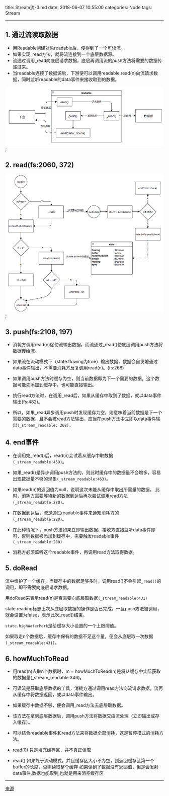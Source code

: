 title: Stream流-3.md
date: 2018-06-07 10:55:00
categories: Node
tags: Stream

---

## 1. 通过流读取数据

* 用Readable创建对象readable后，便得到了一个可读流。
* 如果实现_read方法，就将流连接到一个底层数据源。
* 流通过调用_read向底层请求数据，底层再调用流的push方法将需要的数据传递过来。
* 当readable连接了数据源后，下游便可以调用readable.read(n)向流请求数据，同时监听readable的data事件来接收取到的数据。

![](16.Stream-4-未完成/stream-how-data-comes-out.png);

## 2. read(fs:2060, 372)

![](16.Stream-4-未完成/stream-read.png);

## 3. push(fs:2108, 197)

* 消耗方调用read(n)促使流输出数据，而流通过_read()使底层调用push方法将数据传给流。

* 如果流在流动模式下（state.flowing为true）输出数据，数据会自发地通过data事件输出，不需要消耗方反复调用read(n)。(fs:268)

* 如果调用push方法时缓存为空，则当前数据即为下一个需要的数据。这个数据可能先添加到缓存中，也可能直接输出。

* 执行read方法时，在调用_read后，如果从缓存中取到了数据，就以data事件输出(fs:482)。

* 所以，如果_read异步调用push时发现缓存为空，则意味着当前数据是下一个需要的数据，且不会被read方法输出，应当在push方法中立即以data事件输出`(_stream_readable: 268)`。

## 4. end事件

* 在调用完_read()后，read(n)会试着从缓存中取数据`(_stream_readable:459)`。

* 如果_read()是异步调用push方法的，则此时缓存中的数据量不会增多，容易出现数据量不够的现象`(_stream_readable:463)`。

* 如果read(n)的返回值为null，说明这次未能从缓存中取出所需量的数据。 此时，消耗方需要等待新的数据到达后再次尝试调用read方法`(_stream_readable:280)`。

* 在数据到达后，流是通过readable事件来通知消耗方的`(_stream_readable:280)`。

* 在此种情况下，push方法如果立即输出数据，接收方直接监听data事件即可，否则数据被添加到缓存中，需要触发readable事件`(_stream_readable:280)`

* 消耗方必须监听这个readable事件，再调用read方法取得数据。

## 5. doRead

流中维护了一个缓存，当缓存中的数据足够多时，调用read()不会引起`_read()`的调用，即不需要向底层请求数据。

用doRead来表示read(n)是否需要向底层取数据`(_stream_readable:431)`

state.reading标志上次从底层取数据的操作是否已完成。一旦push方法被调用，就会设置为false，表示此次_read()结束。

`state.highWaterMark`是给缓存大小设置的一个上限阈值。

如果取走n个数据后，缓存中保有的数据不足这个量，便会从底层取一次数据`(_stream_readable:431)`。


## 6. howMuchToRead

* 用read(n)去取n个数据时，m = howMuchToRead(n)是将从缓存中实际获取的数据量(_stream_readable:346)。

* 可读流是获取底层数据的工具，消耗方通过调用read方法向流请求数据，流再从缓存中将数据返回，或以data事件输出。

* 如果缓存中数据不够，便会调用_read方法去底层取数据。

* 该方法在拿到底层数据后，调用push方法将数据交由流处理（立即输出或存入缓存）。

* 可以结合readable事件和read方法来将数据全部消耗，这是暂停模式的消耗方法。

* read(0) 只是填充缓存区，并不真正读取

* read() 如果处于流动模式，并且缓存区大小不为空，则返回缓存区第一个buffer的长度，否则读取整个缓存 如果读到了数据没有返回值，但是会发射data事件,数据也能取到,也就是用来清空缓存区


---

[来源](https://zhufengzhufeng.github.io/201802/html/16.Stream-4.html)

